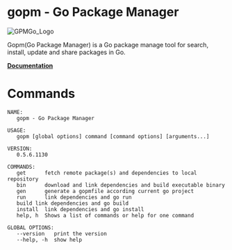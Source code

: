 gopm - Go Package Manager
=========================

![GPMGo_Logo](https://raw.github.com/gpmgo/gopmweb/master/static/img/gpmgo.png?raw=true)

Gopm(Go Package Manager) is a Go package manage tool for search, install, update and share packages in Go.

**[Documentation](https://github.com/gpmgo/docs)**

# Commands

```
NAME:
   gopm - Go Package Manager

USAGE:
   gopm [global options] command [command options] [arguments...]

VERSION:
   0.5.6.1130

COMMANDS:
   get      fetch remote package(s) and dependencies to local repository
   bin      download and link dependencies and build executable binary
   gen      generate a gopmfile according current go project
   run      link dependencies and go run
   build link dependencies and go build
   install  link dependencies and go install
   help, h  Shows a list of commands or help for one command

GLOBAL OPTIONS:
   --version   print the version
   --help, -h  show help
```



